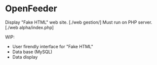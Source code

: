 # OpenFeeder
Display "Fake HTML" web site. [./web gestion/]
Must run on PHP server. [./web alpha/index.php]



WIP:
 - User firendly interface for "Fake HTML"
 - Data base (MySQL)
 - Data display
 
